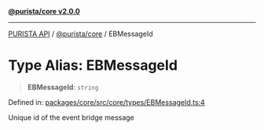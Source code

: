 [**@purista/core v2.0.0**](../README.md)

***

[PURISTA API](../../../packages.md) / [@purista/core](../README.md) / EBMessageId

# Type Alias: EBMessageId

> **EBMessageId**: `string`

Defined in: [packages/core/src/core/types/EBMessageId.ts:4](https://github.com/puristajs/purista/blob/master/packages/core/src/core/types/EBMessageId.ts#L4)

Unique id of the event bridge message
